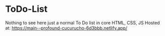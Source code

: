# ToDo-List
Nothing to see here just a normal To Do list in core HTML, CSS, JS
Hosted at: https://main--profound-cucurucho-6d3bbb.netlify.app/
